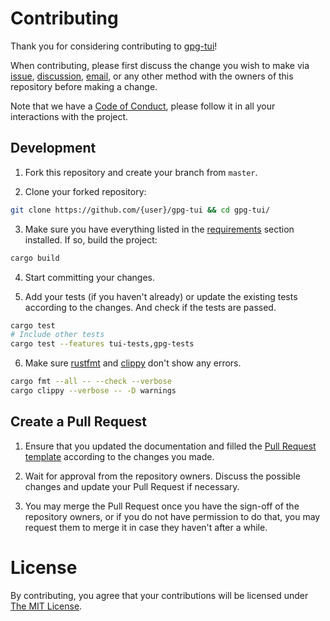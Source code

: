 # Contributing

Thank you for considering contributing to [gpg-tui](https://github.com/orhun/gpg-tui/)!

When contributing, please first discuss the change you wish to make via [issue](https://github.com/orhun/gpg-tui/issues/new/choose), [discussion](https://github.com/orhun/gpg-tui/discussions/new),
[email](mailto:orhunparmaksiz@gmail.com), or any other method with the owners of this repository before making a change.

Note that we have a [Code of Conduct](./CODE_OF_CONDUCT.md), please follow it in all your interactions with the project.

## Development

1. Fork this repository and create your branch from `master`.

2. Clone your forked repository:

```sh
git clone https://github.com/{user}/gpg-tui && cd gpg-tui/
```

3. Make sure you have everything listed in the [requirements](./README.md#requirements) section installed. If so, build the project:
   
```sh
cargo build
```

4. Start committing your changes.

5. Add your tests (if you haven't already) or update the existing tests according to the changes. And check if the tests are passed.

```sh
cargo test
# Include other tests
cargo test --features tui-tests,gpg-tests
```

6. Make sure [rustfmt](https://github.com/rust-lang/rustfmt) and [clippy](https://github.com/rust-lang/rust-clippy) don't show any errors.

```sh
cargo fmt --all -- --check --verbose
cargo clippy --verbose -- -D warnings
```

## Create a Pull Request

1. Ensure that you updated the documentation and filled the [Pull Request template](.github/PULL_REQUEST_TEMPLATE.md) according to the changes you made.

2. Wait for approval from the repository owners. Discuss the possible changes and update your Pull Request if necessary.

3. You may merge the Pull Request once you have the sign-off of the repository owners, or if you do not have permission to do that, you may request them to merge it in case they haven't after a while.

# License

By contributing, you agree that your contributions will be licensed under [The MIT License](./LICENSE).

